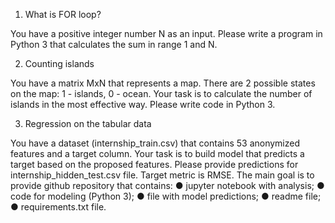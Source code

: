 1.	What is FOR loop?

You have a positive integer number N as an input. Please write a program in Python 3 that calculates the sum in range 1 and N.

2.	Counting islands

You have a matrix MxN that represents a map. There are 2 possible states on the map: 1 - islands, 0 - ocean. Your task is to calculate the number of islands in the most effective way. Please write code in Python 3.

3.	Regression on the tabular data

You have a dataset (internship_train.csv) that contains 53 anonymized features and a target column. Your task is to build model that predicts a target based on the proposed features. Please provide predictions for internship_hidden_test.csv file. Target metric is RMSE. The main goal is to provide github repository that contains:
●	jupyter notebook with analysis; 
●	code for modeling (Python 3); 
●	file with model predictions; 
●	readme file;
●	requirements.txt file.
